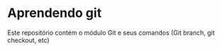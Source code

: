 # Aprendendo git

Este repositório contém o módulo Git e seus comandos (Git branch, git checkout, etc) 

